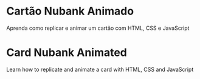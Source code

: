 # Cartão Nubank Animado
Aprenda como replicar e animar um cartão com HTML, CSS e JavaScript
<br>
# Card Nubank Animated
Learn how to replicate and animate a card with HTML, CSS and JavaScript
